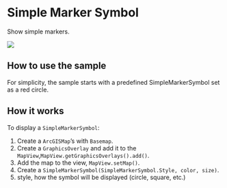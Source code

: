 # Simple Marker Symbol

Show simple markers.

![](SimpleMarkerSymbol.png)

## How to use the sample

For simplicity, the sample starts with a predefined SimpleMarkerSymbol
set as a red circle.

## How it works

To display a `SimpleMarkerSymbol`:

1.  Create a `ArcGISMap`’s with `Basemap`.
2.  Create a `GraphicsOverlay` and add it to the
    `MapView`,`MapView.getGraphicsOverlays().add()`.
3.  Add the map to the view, `MapView.setMap()`.
4.  Create a `SimpleMarkerSymbol(SimpleMarkerSymbol.Style, color,
    size)`.
5.  style, how the symbol will be displayed (circle, square, etc.)

